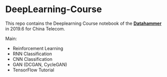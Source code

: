# DeepLearning-Course

This repo contains the Deeplearning Course notebook of the **[Datahammer](http://datahammer.net/doku.php)** in 2019.6 for China Telecom.

Main:
  * Reinforcement Learning
  * RNN Classification
  * CNN Classification
  * GAN (DCGAN, CycleGAN)
  * TensorFlow Tutorial
